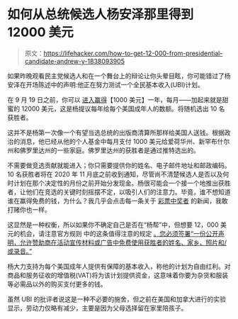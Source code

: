 # 如何从总统候选人杨安泽那里得到 12000 美元

> 原文：<https://lifehacker.com/how-to-get-12-000-from-presidential-candidate-andrew-y-1838093905>

如果昨晚观看民主党候选人和在一个舞台上的辩论让你头晕目眩，你可能错过了杨安泽在开场陈述中的声明:他正在努力测试一个全民基本收入(UBI)计划。



在 9 月 19 日之前，你可以 [进入赢得](https://www.yang2020.com/)【1000 美元】一年，每月——加起来就是甜蜜的 12000 美元，这是杨提议每年给每个美国成年人的数额。将随机选出 10 名获胜者。

这并不是杨第一次像一个有望当选总统的出版商清算所那样给美国人送钱。根据政治的消息，他已经从他的个人基金中每月支付 1000 美元给爱荷华州、新罕布什尔州和佛罗里达州的一些家庭。佛罗里达州的获胜者是通过推特选出的。

不需要做竞选贡献就能进入；你只需要提供你的姓名、电子邮件地址和邮政编码。10 名获胜者将在 2020 年 11 月底之前收到通知，尽管尚不清楚候选人是否以及何时计划在那个决定性的月份之前开始分发现金。杨很可能会一个接一个地推出获胜者，让他们在竞选的关键时刻摇摆不定，以吸引人们的注意力。毕竟，谁不想知道谁在赢得免费的钱，为什么？我几乎会点击每一条关于 [彩票中奖者](https://lifehacker.com/how-to-stay-anonymous-when-you-win-the-lottery-1822868057) 的新闻，我敢打赌你也一样。

这显然是一种权衡，所以如果你不确定自己是否在“杨帮”中，但想要 12，000 美元的机会，请注意官方规则 中的这条值得注意的规定 [。您必须签署“一份公开声明，允许赞助商在活动宣传材料或广告中免费使用获胜者的姓名、家乡、照片和/或录音。”](https://www.yang2020.com/fd-give-rules/)

杨大力支持为每个美国成年人提供有保障的基本收入，称他的计划为自由红利。对商品和服务征收的增值税(VAT)将为该计划提供资金，这意味着你要为杂货和服装等必需品以外的购买支付更多的钱。

虽然 UBI 的批评者说这是一种不必要的施舍，但之前在美国和加拿大进行的实验显示，劳动力仅略有减少，主要是因为父母选择留在家里陪孩子。
